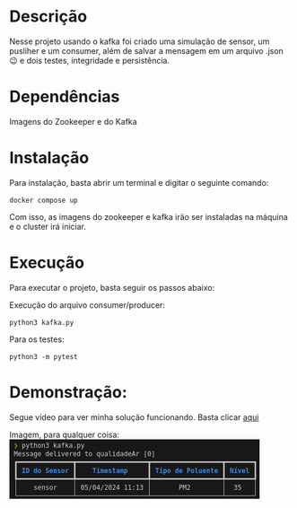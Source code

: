 # Descrição
Nesse projeto usando o kafka foi criado uma simulação de sensor, um pusliher e um consumer, além de salvar a mensagem em um arquivo .json 😉 e dois testes, integridade e persistência.

# Dependências
Imagens do Zookeeper e do Kafka

# Instalação
Para instalação, basta abrir um terminal e digitar o seguinte comando:

```
docker compose up
``` 

Com isso, as imagens do zookeeper e kafka irão ser instaladas na máquina e o cluster irá iniciar.

# Execução
Para executar o projeto, basta seguir os passos abaixo:

Execução do arquivo consumer/producer:

```
python3 kafka.py
``` 

Para os testes:
```
python3 -m pytest
``` 

# Demonstração:

Segue vídeo para ver minha solução funcionando. Basta clicar [aqui](https://youtu.be/2OYumPWR7zk)

Imagem, para qualquer coisa: ![imagem](https://github.com/VZeferino/M9/blob/main/prova2/sobe.png)

